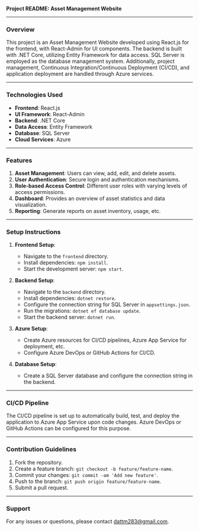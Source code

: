 **Project README: Asset Management Website**

---

### Overview
This project is an Asset Management Website developed using React.js for the frontend, with React-Admin for UI components. The backend is built with .NET Core, utilizing Entity Framework for data access. SQL Server is employed as the database management system. Additionally, project management, Continuous Integration/Continuous Deployment (CI/CD), and application deployment are handled through Azure services.

---

### Technologies Used

- **Frontend**: React.js
- **UI Framework**: React-Admin
- **Backend**: .NET Core
- **Data Access**: Entity Framework
- **Database**: SQL Server
- **Cloud Services**: Azure

---

### Features

1. **Asset Management**: Users can view, add, edit, and delete assets.
2. **User Authentication**: Secure login and authentication mechanisms.
3. **Role-based Access Control**: Different user roles with varying levels of access permissions.
4. **Dashboard**: Provides an overview of asset statistics and data visualization.
5. **Reporting**: Generate reports on asset inventory, usage, etc.

---

### Setup Instructions

1. **Frontend Setup**:
   - Navigate to the `frontend` directory.
   - Install dependencies: `npm install`.
   - Start the development server: `npm start`.

2. **Backend Setup**:
   - Navigate to the `backend` directory.
   - Install dependencies: `dotnet restore`.
   - Configure the connection string for SQL Server in `appsettings.json`.
   - Run the migrations: `dotnet ef database update`.
   - Start the backend server: `dotnet run`.

3. **Azure Setup**:
   - Create Azure resources for CI/CD pipelines, Azure App Service for deployment, etc.
   - Configure Azure DevOps or GitHub Actions for CI/CD.

4. **Database Setup**:
   - Create a SQL Server database and configure the connection string in the backend.

---

### CI/CD Pipeline

The CI/CD pipeline is set up to automatically build, test, and deploy the application to Azure App Service upon code changes. Azure DevOps or GitHub Actions can be configured for this purpose.

---

### Contribution Guidelines

1. Fork the repository.
2. Create a feature branch: `git checkout -b feature/feature-name`.
3. Commit your changes: `git commit -am 'Add new feature'`.
4. Push to the branch: `git push origin feature/feature-name`.
5. Submit a pull request.

---

### Support

For any issues or questions, please contact [dattm283@gmail.com](dattm283@gmail.com).
